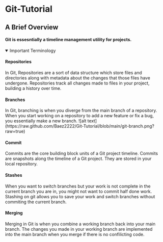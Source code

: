 # Git-Tutorial

## **A Brief Overview**
#### Git is essesntially a timeline management utility for projects.

<details open>
<summary>Important Terminology</summary>
<h4>Repositories</h4>
In Git, Repositories are a sort of data structure which store files and directories along with metadata about the changes that those files have undergone. Repositories track all changes made to files in your project, building a history over time. 
<h4>Branches</h4>
In Git, branching is when you diverge from the main branch of a repository. When you start working on a repository to add a new feature or fix a bug, you essentially make a new branch.
![alt text](https://raw.github.com/Baez2222/Git-Tutorial/blob/main/git-branch.png?raw=true)
<h4>Commit</h4>
Commits are the core building block units of a Git project timeline. Commits are snapshots along the timeline of a Git project. They are stored in your local repository.
<h4>Stashes</h4>
When you want to switch branches but your work is not complete in the current branch you are in, you might not want to commit half done work. Stashing on git allows you to save your work and switch branches without commiting the current branch.
<h4>Merging</h4>
Merging in Git is when you combine a working branch back into your main branch. The changes you made in your working branch are implemented into the main branch when you merge if there is no confilicting code.
</details>

